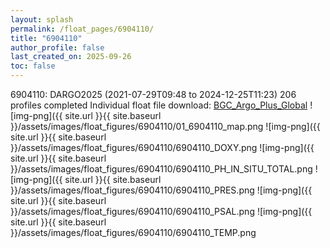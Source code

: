 ```yaml
---
layout: splash
permalink: /float_pages/6904110/
title: "6904110"
author_profile: false
last_created_on: 2025-09-26
toc: false
---
```

 
6904110: DARGO2025 (2021-07-29T09:48 to 2024-12-25T11:23)
206 profiles completed
Individual float file download: [BGC_Argo_Plus_Global](https://ftp.soest.hawaii.edu/bgc_argo_plus/Individual_Floats/outliers_removed/6904110_Sprof_processed.nc)
![img-png]({{ site.url }}{{ site.baseurl }}/assets/images/float_figures/6904110/01_6904110_map.png
![img-png]({{ site.url }}{{ site.baseurl }}/assets/images/float_figures/6904110/6904110_DOXY.png
![img-png]({{ site.url }}{{ site.baseurl }}/assets/images/float_figures/6904110/6904110_PH_IN_SITU_TOTAL.png
![img-png]({{ site.url }}{{ site.baseurl }}/assets/images/float_figures/6904110/6904110_PRES.png
![img-png]({{ site.url }}{{ site.baseurl }}/assets/images/float_figures/6904110/6904110_PSAL.png
![img-png]({{ site.url }}{{ site.baseurl }}/assets/images/float_figures/6904110/6904110_TEMP.png
